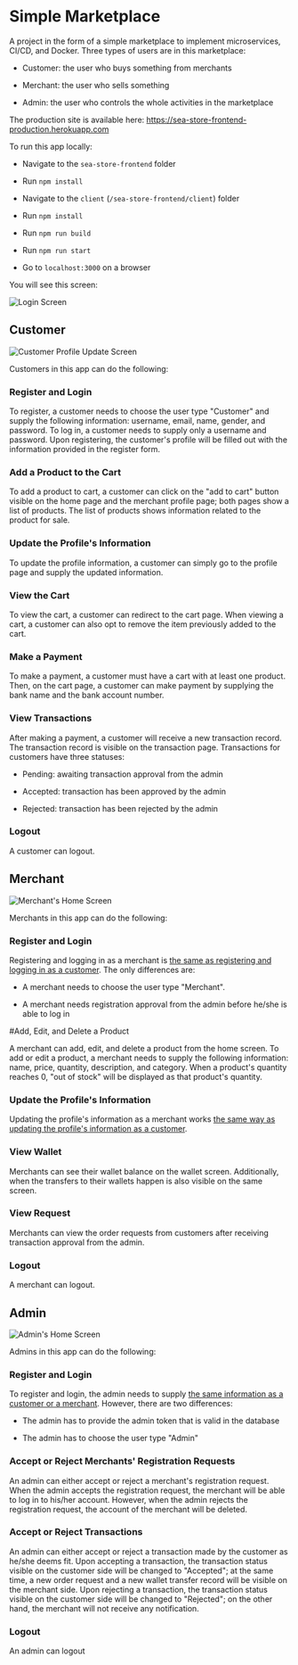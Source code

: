 
# Simple Marketplace

  

A project in the form of a simple marketplace to implement microservices, CI/CD, and Docker. Three types of users are in this marketplace:

- Customer: the user who buys something from merchants

- Merchant: the user who sells something

- Admin: the user who controls the whole activities in the marketplace

  

The production site is available here: https://sea-store-frontend-production.herokuapp.com

  

To run this app locally:

- Navigate to the `sea-store-frontend` folder

- Run `npm install`

- Navigate to the `client` (`/sea-store-frontend/client`) folder

- Run `npm install`

- Run `npm run build`

- Run `npm run start`

- Go to `localhost:3000` on a browser

You will see this screen:

![Login Screen](https://i.imgur.com/4QRGO5T.png)

  

## Customer

![Customer Profile Update Screen](https://i.imgur.com/Gae28jM.png)

Customers in this app can do the following:

  

### Register and Login

  

To register, a customer needs to choose the user type "Customer" and supply the following information: username, email, name, gender, and password. To log in, a customer needs to supply only a username and password. Upon registering, the customer's profile will be filled out with the information provided in the register form.

  

### Add a Product to the Cart

  

To add a product to cart, a customer can click on the "add to cart" button visible on the home page and the merchant profile page; both pages show a list of products. The list of products shows information related to the product for sale.

  

### Update the Profile's Information

  

To update the profile information, a customer can simply go to the profile page and supply the updated information.

  

### View the Cart

  

To view the cart, a customer can redirect to the cart page. When viewing a cart, a customer can also opt to remove the item previously added to the cart.

  

### Make a Payment

  

To make a payment, a customer must have a cart with at least one product. Then, on the cart page, a customer can make payment by supplying the bank name and the bank account number.

  

### View Transactions

  

After making a payment, a customer will receive a new transaction record. The transaction record is visible on the transaction page. Transactions for customers have three statuses:

* Pending: awaiting transaction approval from the admin

* Accepted: transaction has been approved by the admin

* Rejected: transaction has been rejected by the admin

  

### Logout

  

A customer can logout.

  

## Merchant

![Merchant's Home Screen](https://i.imgur.com/RsZGv2k.png)

Merchants in this app can do the following:

  

### Register and Login

  

Registering and logging in as a merchant is [the same as registering and logging in as a customer](#register-and-login). The only differences are:

- A merchant needs to choose the user type "Merchant".

- A merchant needs registration approval from the admin before he/she is able to log in

  

#Add, Edit, and Delete a Product

  

A merchant can add, edit, and delete a product from the home screen. To add or edit a product, a merchant needs to supply the following information: name, price, quantity, description, and category. When a product's quantity reaches 0, "out of stock" will be displayed as that product's quantity.

  
  

### Update the Profile's Information

  

Updating the profile's information as a merchant works [the same way as updating the profile's information as a customer](#update-the-profiles-information).

  

### View Wallet

  

Merchants can see their wallet balance on the wallet screen. Additionally, when the transfers to their wallets happen is also visible on the same screen.

  

### View Request

  

Merchants can view the order requests from customers after receiving transaction approval from the admin.

  

### Logout

  

A merchant can logout.

  

## Admin

![Admin's Home Screen](https://imgur.com/esF9J43.png)

Admins in this app can do the following:

  

### Register and Login

  

To register and login, the admin needs to supply [the same information as a customer or a merchant](#register-and-login). However, there are two differences:

- The admin has to provide the admin token that is valid in the database

- The admin has to choose the user type "Admin"

  

### Accept or Reject Merchants' Registration Requests

  

An admin can either accept or reject a merchant's registration request. When the admin accepts the registration request, the merchant will be able to log in to his/her account. However, when the admin rejects the registration request, the account of the merchant will be deleted.

  

### Accept or Reject Transactions

  

An admin can either accept or reject a transaction made by the customer as he/she deems fit. Upon accepting a transaction, the transaction status visible on the customer side will be changed to "Accepted"; at the same time, a new order request and a new wallet transfer record will be visible on the merchant side. Upon rejecting a transaction, the transaction status visible on the customer side will be changed to "Rejected"; on the other hand, the merchant will not receive any notification.

  

### Logout

  

An admin can logout
